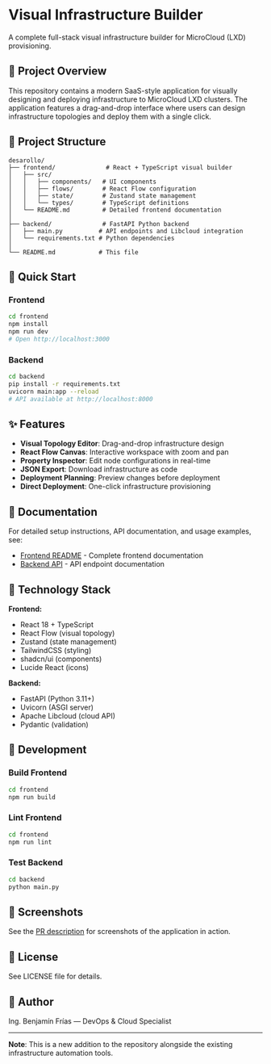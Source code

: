 # Visual Infrastructure Builder

A complete full-stack visual infrastructure builder for MicroCloud (LXD) provisioning.

## 🎯 Project Overview

This repository contains a modern SaaS-style application for visually designing and deploying infrastructure to MicroCloud LXD clusters. The application features a drag-and-drop interface where users can design infrastructure topologies and deploy them with a single click.

## 📁 Project Structure

```
desarollo/
├── frontend/              # React + TypeScript visual builder
│   ├── src/
│   │   ├── components/   # UI components
│   │   ├── flows/        # React Flow configuration
│   │   ├── state/        # Zustand state management
│   │   └── types/        # TypeScript definitions
│   └── README.md         # Detailed frontend documentation
│
├── backend/              # FastAPI Python backend
│   ├── main.py          # API endpoints and Libcloud integration
│   └── requirements.txt # Python dependencies
│
└── README.md            # This file
```

## 🚀 Quick Start

### Frontend

```bash
cd frontend
npm install
npm run dev
# Open http://localhost:3000
```

### Backend

```bash
cd backend
pip install -r requirements.txt
uvicorn main:app --reload
# API available at http://localhost:8000
```

## ✨ Features

- **Visual Topology Editor**: Drag-and-drop infrastructure design
- **React Flow Canvas**: Interactive workspace with zoom and pan
- **Property Inspector**: Edit node configurations in real-time
- **JSON Export**: Download infrastructure as code
- **Deployment Planning**: Preview changes before deployment
- **Direct Deployment**: One-click infrastructure provisioning

## 📖 Documentation

For detailed setup instructions, API documentation, and usage examples, see:
- [Frontend README](./frontend/README.md) - Complete frontend documentation
- [Backend API](./backend/main.py) - API endpoint documentation

## 🎨 Technology Stack

**Frontend:**
- React 18 + TypeScript
- React Flow (visual topology)
- Zustand (state management)
- TailwindCSS (styling)
- shadcn/ui (components)
- Lucide React (icons)

**Backend:**
- FastAPI (Python 3.11+)
- Uvicorn (ASGI server)
- Apache Libcloud (cloud API)
- Pydantic (validation)

## 🔧 Development

### Build Frontend
```bash
cd frontend
npm run build
```

### Lint Frontend
```bash
cd frontend
npm run lint
```

### Test Backend
```bash
cd backend
python main.py
```

## 📸 Screenshots

See the [PR description](https://github.com/infra-neo/desarollo/pull/XXX) for screenshots of the application in action.

## 📝 License

See LICENSE file for details.

## 👤 Author

Ing. Benjamín Frías — DevOps & Cloud Specialist

---

**Note**: This is a new addition to the repository alongside the existing infrastructure automation tools.
